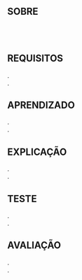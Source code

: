 <h2>SOBRE</h2>
<br>
<br>

<h2>REQUISITOS</h2>
. <br>
. <br>

<h2>APRENDIZADO</h2>
. <br>
. <br>

<h2>EXPLICAÇÃO</h2>
. <br>
. <br>

<h2>TESTE</h2>
. <br>
. <br>

<h2>AVALIAÇÃO</h2>
. <br>
. <br>
